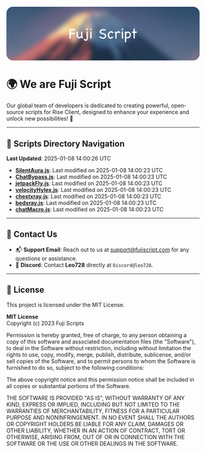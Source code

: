![Banner](.github/b.webp)

# 🌍 **We are Fuji Script**

Our global team of developers is dedicated to creating powerful, open-source scripts for Rise Client, designed to enhance your experience and unlock new possibilities! 🌟

---
<!-- SCRIPTS_NAVIGATION_START -->
## 📂 **Scripts Directory Navigation**

**Last Updated**: 2025-01-08 14:00:26 UTC

- **[SilentAura.js](scripts/SilentAura.js)**: Last modified on 2025-01-08 14:00:23 UTC
- **[ChatBypass.js](scripts/ChatBypass.js)**: Last modified on 2025-01-08 14:00:23 UTC
- **[jetpackFly.js](scripts/jetpackFly.js)**: Last modified on 2025-01-08 14:00:23 UTC
- **[velocityHylex.js](scripts/velocityHylex.js)**: Last modified on 2025-01-08 14:00:23 UTC
- **[chestxray.js](scripts/chestxray.js)**: Last modified on 2025-01-08 14:00:23 UTC
- **[bedxray.js](scripts/bedxray.js)**: Last modified on 2025-01-08 14:00:23 UTC
- **[chatMacro.js](scripts/chatMacro.js)**: Last modified on 2025-01-08 14:00:23 UTC

<!-- SCRIPTS_NAVIGATION_END -->

---

## 💬 **Contact Us**  
- 📬 **Support Email**: Reach out to us at [support@fujiscript.com](mailto:support@fujiscript.com) for any questions or assistance.  
- 💬 **Discord**: Contact **Leo728** directly at `Discord@leo728`.

---

## 📜 **License**

This project is licensed under the MIT License.  

**MIT License**  
Copyright (c) 2023 Fuji Scripts  

Permission is hereby granted, free of charge, to any person obtaining a copy of this software and associated documentation files (the "Software"), to deal in the Software without restriction, including without limitation the rights to use, copy, modify, merge, publish, distribute, sublicense, and/or sell copies of the Software, and to permit persons to whom the Software is furnished to do so, subject to the following conditions:  

The above copyright notice and this permission notice shall be included in all copies or substantial portions of the Software.  

THE SOFTWARE IS PROVIDED "AS IS", WITHOUT WARRANTY OF ANY KIND, EXPRESS OR IMPLIED, INCLUDING BUT NOT LIMITED TO THE WARRANTIES OF MERCHANTABILITY, FITNESS FOR A PARTICULAR PURPOSE AND NONINFRINGEMENT. IN NO EVENT SHALL THE AUTHORS OR COPYRIGHT HOLDERS BE LIABLE FOR ANY CLAIM, DAMAGES OR OTHER LIABILITY, WHETHER IN AN ACTION OF CONTRACT, TORT OR OTHERWISE, ARISING FROM, OUT OF OR IN CONNECTION WITH THE SOFTWARE OR THE USE OR OTHER DEALINGS IN THE SOFTWARE.  
